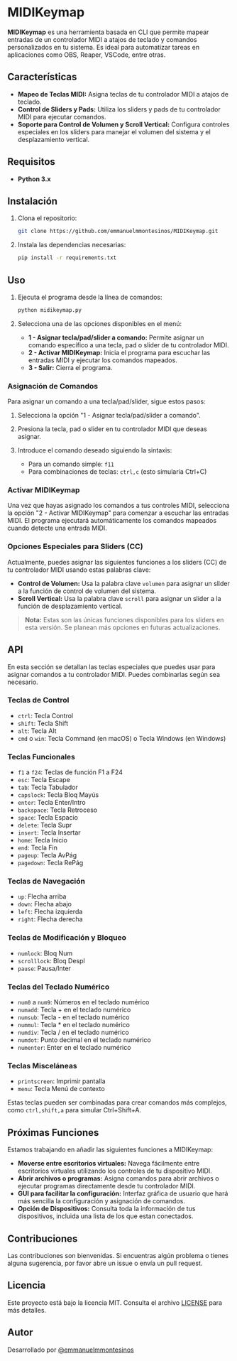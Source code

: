 # MIDIKeymap

**MIDIKeymap** es una herramienta basada en CLI que permite mapear entradas de un controlador MIDI a atajos de teclado y comandos personalizados en tu sistema. Es ideal para automatizar tareas en aplicaciones como OBS, Reaper, VSCode, entre otras.

## Características

- **Mapeo de Teclas MIDI:** Asigna teclas de tu controlador MIDI a atajos de teclado.
- **Control de Sliders y Pads:** Utiliza los sliders y pads de tu controlador MIDI para ejecutar comandos.
- **Soporte para Control de Volumen y Scroll Vertical:** Configura controles especiales en los sliders para manejar el volumen del sistema y el desplazamiento vertical.

## Requisitos

- **Python 3.x**

## Instalación

1. Clona el repositorio:

    ```bash
    git clone https://github.com/emmanuelmmontesinos/MIDIKeymap.git
    ```

2. Instala las dependencias necesarias:

    ```bash
    pip install -r requirements.txt
    ```

## Uso

1. Ejecuta el programa desde la línea de comandos:

    ```bash
    python midikeymap.py
    ```

2. Selecciona una de las opciones disponibles en el menú:

    - **1 - Asignar tecla/pad/slider a comando:** Permite asignar un comando específico a una tecla, pad o slider de tu controlador MIDI.
    - **2 - Activar MIDIKeymap:** Inicia el programa para escuchar las entradas MIDI y ejecutar los comandos mapeados.
    - **3 - Salir:** Cierra el programa.

### Asignación de Comandos

Para asignar un comando a una tecla/pad/slider, sigue estos pasos:

1. Selecciona la opción "1 - Asignar tecla/pad/slider a comando".
2. Presiona la tecla, pad o slider en tu controlador MIDI que deseas asignar.
3. Introduce el comando deseado siguiendo la sintaxis: 

   - Para un comando simple: `f11`
   - Para combinaciones de teclas: `ctrl,c` (esto simularía Ctrl+C)

### Activar MIDIKeymap

Una vez que hayas asignado los comandos a tus controles MIDI, selecciona la opción "2 - Activar MIDIKeymap" para comenzar a escuchar las entradas MIDI. El programa ejecutará automáticamente los comandos mapeados cuando detecte una entrada MIDI.

### Opciones Especiales para Sliders (CC)

Actualmente, puedes asignar las siguientes funciones a los sliders (CC) de tu controlador MIDI usando estas palabras clave:

- **Control de Volumen:** Usa la palabra clave `volumen` para asignar un slider a la función de control de volumen del sistema.
- **Scroll Vertical:** Usa la palabra clave `scroll` para asignar un slider a la función de desplazamiento vertical.

> **Nota:** Estas son las únicas funciones disponibles para los sliders en esta versión. Se planean más opciones en futuras actualizaciones.

## API

En esta sección se detallan las teclas especiales que puedes usar para asignar comandos a tu controlador MIDI. Puedes combinarlas según sea necesario.

### Teclas de Control

- `ctrl`: Tecla Control
- `shift`: Tecla Shift
- `alt`: Tecla Alt
- `cmd` o `win`: Tecla Command (en macOS) o Tecla Windows (en Windows)

### Teclas Funcionales

- `f1` a `f24`: Teclas de función F1 a F24
- `esc`: Tecla Escape
- `tab`: Tecla Tabulador
- `capslock`: Tecla Bloq Mayús
- `enter`: Tecla Enter/Intro
- `backspace`: Tecla Retroceso
- `space`: Tecla Espacio
- `delete`: Tecla Supr
- `insert`: Tecla Insertar
- `home`: Tecla Inicio
- `end`: Tecla Fin
- `pageup`: Tecla AvPág
- `pagedown`: Tecla RePág

### Teclas de Navegación

- `up`: Flecha arriba
- `down`: Flecha abajo
- `left`: Flecha izquierda
- `right`: Flecha derecha

### Teclas de Modificación y Bloqueo

- `numlock`: Bloq Num
- `scrolllock`: Bloq Despl
- `pause`: Pausa/Inter

### Teclas del Teclado Numérico

- `num0` a `num9`: Números en el teclado numérico
- `numadd`: Tecla + en el teclado numérico
- `numsub`: Tecla - en el teclado numérico
- `nummul`: Tecla * en el teclado numérico
- `numdiv`: Tecla / en el teclado numérico
- `numdot`: Punto decimal en el teclado numérico
- `numenter`: Enter en el teclado numérico

### Teclas Misceláneas

- `printscreen`: Imprimir pantalla
- `menu`: Tecla Menú de contexto

Estas teclas pueden ser combinadas para crear comandos más complejos, como `ctrl,shift,a` para simular Ctrl+Shift+A.

## Próximas Funciones

Estamos trabajando en añadir las siguientes funciones a MIDIKeymap:

- **Moverse entre escritorios virtuales:** Navega fácilmente entre escritorios virtuales utilizando los controles de tu dispositivo MIDI.
- **Abrir archivos o programas:** Asigna comandos para abrir archivos o ejecutar programas directamente desde tu controlador MIDI.
- **GUI para facilitar la configuración:** Interfaz gráfica de usuario que hará más sencilla la configuración y asignación de comandos.
- **Opción de Dispositivos:** Consulta toda la información de tus dispositivos, incluida una lista de los que estan conectados.

## Contribuciones

Las contribuciones son bienvenidas. Si encuentras algún problema o tienes alguna sugerencia, por favor abre un issue o envía un pull request.

## Licencia

Este proyecto está bajo la licencia MIT. Consulta el archivo [LICENSE](LICENSE) para más detalles.

## Autor

Desarrollado por [@emmanuelmmontesinos](https://github.com/emmanuelmmontesinos)

